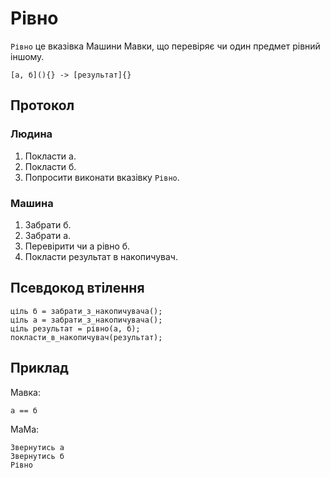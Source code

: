 # Рівно

`Рівно` <keyword>це</keyword> вказівка <subject>Машини Мавки</subject>, що перевіряє чи один предмет рівний іншому.

```
[а, б](){} -> [результат]{}
```

## Протокол

### Людина

1. Покласти а.
2. Покласти б.
3. Попросити виконати вказівку `Рівно`.

### Машина

1. Забрати б.
2. Забрати а.
3. Перевірити чи а рівно б.
4. Покласти результат в накопичувач.

## Псевдокод втілення

```ціль
ціль б = забрати_з_накопичувача();
ціль а = забрати_з_накопичувача();
ціль результат = рівно(а, б);
покласти_в_накопичувач(результат);
```

## Приклад

<subject>Мавка</subject>:

```мавка
а == б
```

<subject>МаМа</subject>:

```мама
Звернутись а
Звернутись б
Рівно
```